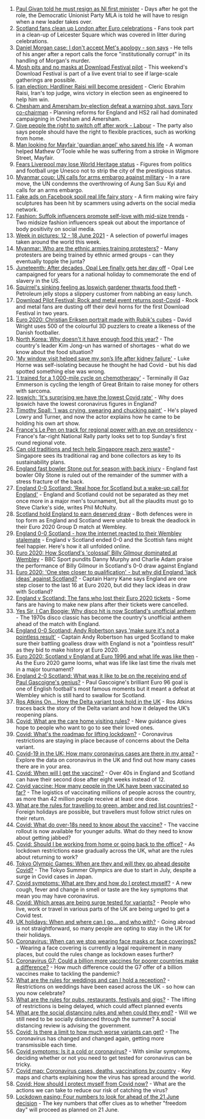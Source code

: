 1. [Paul Givan told he must resign as NI first minister](https://www.bbc.co.uk/news/uk-northern-ireland-57538844) - Days after he got the role, the Democratic Unionist Party MLA is told he will have to resign when a new leader takes over.
2. [Scotland fans clean up London after Euro celebrations](https://www.bbc.co.uk/news/uk-scotland-57538350) - Fans took part in a clean-up of Leicester Square which was covered in litter during celebrations.
3. [Daniel Morgan case: I don't accept Met's apology - son says](https://www.bbc.co.uk/news/uk-57533387) - He tells of his anger after a report calls the force "institutionally corrupt" in its handling of Morgan's murder.
4. [Mosh pits and no masks at Download Festival pilot](https://www.bbc.co.uk/news/entertainment-arts-57537108) - This weekend's Download Festival is part of a live event trial to see if large-scale gatherings are possible.
5. [Iran election: Hardliner Raisi will become president](https://www.bbc.co.uk/news/world-middle-east-57537027) - Cleric Ebrahim Raisi, Iran's top judge, wins victory in election seen as engineered to help him win.
6. [Chesham and Amersham by-election defeat a warning shot, says Tory co-chairman](https://www.bbc.co.uk/news/uk-politics-57535928) - Planning reforms for England and HS2 rail had dominated campaigning in Chesham and Amersham.
7. [Give people the right to switch off after work - Labour](https://www.bbc.co.uk/news/uk-politics-57529702) - The party also says people should have the right to flexible practices, such as working from home.
8. [Man looking for Mayfair 'guardian angel' who saved his life](https://www.bbc.co.uk/news/uk-england-london-57527492) - A woman helped Mathew O'Toole while he was suffering from a stroke in Wigmore Street, Mayfair.
9. [Fears Liverpool may lose World Heritage status](https://www.bbc.co.uk/news/uk-england-merseyside-57538068) - Figures from politics and football urge Unesco not to strip the city of the prestigious status.
10. [Myanmar coup: UN calls for arms embargo against military](https://www.bbc.co.uk/news/world-asia-57536032) - In a rare move, the UN condemns the overthrowing of Aung San Suu Kyi and calls for an arms embargo.
11. [Fake ads on Facebook spoil real life fairy story](https://www.bbc.co.uk/news/business-57487193) - A firm making wire fairy sculptures has been hit by scammers using adverts on the social media network.
12. [Fashion: Suffolk influencers promote self-love with mid-size trends](https://www.bbc.co.uk/news/uk-england-suffolk-57489688) - Two midsize fashion influencers speak out about the importance of body positivity on social media.
13. [Week in pictures: 12 - 18 June 2021](https://www.bbc.co.uk/news/in-pictures-57513084) - A selection of powerful images taken around the world this week.
14. [Myanmar: Who are the ethnic armies training protesters?](https://www.bbc.co.uk/news/world-asia-57523916) - Many protesters are being trained by ethnic armed groups - can they eventually topple the junta?
15. [Juneteenth: After decades, Opal Lee finally gets her day off](https://www.bbc.co.uk/news/world-us-canada-57536944) - Opal Lee campaigned for years for a national holiday to commemorate the end of slavery in the US.
16. [Squirrel's sinking feeling as Ipswich gardener thwarts food theft](https://www.bbc.co.uk/news/uk-england-suffolk-57519080) - Petroleum jelly stops a slippery customer from nabbing an easy lunch.
17. [Download Pilot Festival: Rock and metal event returns post-Covid](https://www.bbc.co.uk/news/uk-england-leicestershire-57532161) - Rock and metal fans are dusting off their devil horns for the first Download Festival in two years.
18. [Euro 2020: Christian Eriksen portrait made with Rubik's cubes](https://www.bbc.co.uk/news/uk-england-leeds-57532207) - David Wright uses 500 of the colourful 3D puzzlers to create a likeness of the Danish footballer.
19. [North Korea: Why doesn't it have enough food this year?](https://www.bbc.co.uk/news/57524614) - The country's leader Kim Jong-un has warned of shortages - what do we know about the food situation?
20. ['My window visit helped save my son’s life after kidney failure'](https://www.bbc.co.uk/news/uk-scotland-edinburgh-east-fife-57525784) - Luke Horne was self-isolating because he thought he had Covid - but his dad spotted something else was wrong.
21. ['I trained for a 1,000-mile cycle on chemotherapy'](https://www.bbc.co.uk/news/uk-57491649) - Terminally ill Gaz Emmerson is cycling the length of Great Britain to raise money for others with sarcoma.
22. [Ipswich: 'It's surprising we have the lowest Covid rate'](https://www.bbc.co.uk/news/uk-england-suffolk-57510280) - Why does Ipswich have the lowest coronavirus figures in England?
23. [Timothy Spall: 'I was crying, swearing and chucking paint'](https://www.bbc.co.uk/news/entertainment-arts-57484401) - He's played Lowry and Turner, and now the actor explains how he came to be holding his own art show.
24. [France's Le Pen on track for regional power with an eye on presidency](https://www.bbc.co.uk/news/world-europe-57523467) - France's far-right National Rally party looks set to top Sunday's first round regional vote.
25. [Can old traditions and tech help Singapore reach zero waste?](https://www.bbc.co.uk/news/business-57484499) - Singapore sees its traditional rag and bone collectors as key to its sustainability plans.
26. [England fast bowler Stone out for season with back injury](https://www.bbc.co.uk/sport/cricket/57538254) - England fast bowler Olly Stone is ruled out of the remainder of the summer with a stress fracture of the back.
27. [England 0-0 Scotland: 'Real hope for Scotland but a wake-up call for England'](https://www.bbc.co.uk/sport/football/57534430) - England and Scotland could not be separated as they met once more in a major men's tournament, but all the plaudits must go to Steve Clarke's side, writes Phil McNulty.
28. [Scotland hold England to earn deserved draw](https://www.bbc.co.uk/sport/av/football/57535336) - Both defences were in top form as England and Scotland were unable to break the deadlock in their Euro 2020 Group D match at Wembley.
29. [England 0-0 Scotland - how the internet reacted to their Wembley stalemate](https://www.bbc.co.uk/sport/football/57535404) - England v Scotland ended 0-0 and the Scottish fans might feel happier. Here's how it all unfolded online.
30. [Euro 2020: How Scotland's 'colossal' Billy Gilmour dominated at Wembley](https://www.bbc.co.uk/sport/av/football/57535932) - BBC Sport pundits Danny Murphy and Charlie Adam praise the performance of Billy Gilmour in Scotland's 0-0 draw against England
31. [Euro 2020: 'One step closer to qualification' - but why did England 'lack ideas' against Scotland?](https://www.bbc.co.uk/sport/football/57534563) - Captain Harry Kane says England are one step closer to the last 16 at Euro 2020, but did they lack ideas in draw with Scotland?
32. [England v Scotland: The fans who lost their Euro 2020 tickets](https://www.bbc.co.uk/news/uk-57510839) - Some fans are having to make new plans after their tickets were cancelled.
33. [Yes Sir, I Can Boogie: Why disco hit is now Scotland's unofficial anthem](https://www.bbc.co.uk/news/uk-scotland-54930718) - The 1970s disco classic has become the country's unofficial anthem ahead of the match with England.
34. [England 0-0 Scotland: Andy Robertson says 'make sure it's not a pointless result'](https://www.bbc.co.uk/sport/football/57532509) - Captain Andy Robertson has urged Scotland to make sure their battling goalless draw with England is not a "pointless result" as they bid to make history at Euro 2020.
35. [Euro 2020: Scotland v England at Euro 1996 and what life was like then](https://www.bbc.co.uk/news/newsbeat-57334461) - As the Euro 2020 game looms, what was life like last time the rivals met in a major tournament?
36. [England 2-0 Scotland: What was it like to be on the receiving end of Paul Gascoigne's genius?](https://www.bbc.co.uk/sport/football/52915690) - Paul Gascoigne's brilliant Euro 96 goal is one of English football's most famous moments but it meant a defeat at Wembley which is still hard to swallow for Scotland.
37. [Ros Atkins On… How the Delta variant took hold in the UK](https://www.bbc.co.uk/news/health-57532764) - Ros Atkins traces back the story of the Delta variant and how it delayed the UK’s reopening plans.
38. [Covid: What are the care home visiting rules?](https://www.bbc.co.uk/news/explainers-53503712) - New guidance gives hope to people who want to go to see their loved ones.
39. [Covid: What's the roadmap for lifting lockdown?](https://www.bbc.co.uk/news/explainers-52530518) - Coronavirus restrictions are staying in place because of concerns about the Delta variant.
40. [Covid-19 in the UK: How many coronavirus cases are there in my area?](https://www.bbc.co.uk/news/uk-51768274) - Explore the data on coronavirus in the UK and find out how many cases there are in your area.
41. [Covid: When will I get the vaccine?](https://www.bbc.co.uk/news/health-55045639) - Over 40s in England and Scotland can have their second dose after eight weeks instead of 12.
42. [Covid vaccine: How many people in the UK have been vaccinated so far?](https://www.bbc.co.uk/news/health-55274833) - The logistics of vaccinating millions of people across the country, as more than 42 million people receive at least one dose.
43. [What are the rules for travelling to green, amber and red list countries?](https://www.bbc.co.uk/news/explainers-52544307) - Foreign holidays are possible, but travellers must follow strict rules on their return.
44. [Covid: What do over-18s need to know about the vaccine?](https://www.bbc.co.uk/news/health-57273875) - The vaccine rollout is now available for younger adults. What do they need to know about getting jabbed?
45. [Covid: Should I be working from home or going back to the office?](https://www.bbc.co.uk/news/business-52567567) - As lockdown restrictions ease gradually across the UK, what are the rules about returning to work?
46. [Tokyo Olympic Games: When are they and will they go ahead despite Covid?](https://www.bbc.co.uk/news/world-asia-57240044) - The Tokyo Summer Olympics are due to start in July, despite a surge in Covid cases in Japan.
47. [Covid symptoms: What are they and how do I protect myself?](https://www.bbc.co.uk/news/health-51048366) - A new cough, fever and change in smell or taste are the key symptoms that mean you may have coronavirus.
48. [Covid: Which areas are being surge tested for variants?](https://www.bbc.co.uk/news/explainers-54872039) - People who live, work or travel in various parts of the UK are being urged to get a Covid test.
49. [UK holidays: When and where can I go... and who with?](https://www.bbc.co.uk/news/explainers-52646738) - Going abroad is not straightforward, so many people are opting to stay in the UK for their holidays.
50. [Coronavirus: When can we stop wearing face masks or face coverings?](https://www.bbc.co.uk/news/health-51205344) - Wearing a face covering is currently a legal requirement in many places, but could the rules change as lockdown eases further?
51. [Coronavirus G7: Could a billion more vaccines for poorer countries make a difference?](https://www.bbc.co.uk/news/57427877) - How much difference could the G7 offer of a billion vaccines make to tackling the pandemic?
52. [What are the rules for weddings and can I hold a reception?](https://www.bbc.co.uk/news/explainers-52811509) - Restrictions on weddings have been eased across the UK - so how can you now celebrate?
53. [What are the rules for pubs, restaurants, festivals and gigs?](https://www.bbc.co.uk/news/business-52977388) - The lifting of restrictions is being delayed, which could affect planned events
54. [What are the social distancing rules and when could they end?](https://www.bbc.co.uk/news/uk-51506729) - Will we still need to be socially distanced through the summer? A social distancing review is advising the government.
55. [Covid: Is there a limit to how much worse variants can get?](https://www.bbc.co.uk/news/health-57431420) - The coronavirus has changed and changed again, getting more transmissible each time.
56. [Covid symptoms: Is it a cold or coronavirus?](https://www.bbc.co.uk/news/health-54145299) - With similar symptoms, deciding whether or not you need to get tested for coronavirus can be tricky.
57. [Covid map: Coronavirus cases, deaths, vaccinations by country](https://www.bbc.co.uk/news/world-51235105) - Key maps and charts explaining how the virus has spread around the world.
58. [Covid: How should I protect myself from Covid now?](https://www.bbc.co.uk/news/health-57087517) - What are the actions we can take to reduce our risk of catching the virus?
59. [Lockdown easing: Four numbers to look for ahead of the 21 June decision](https://www.bbc.co.uk/news/57403888) - The key numbers that offer clues as to whether "freedom day" will proceed as planned on 21 June.
